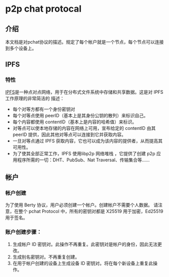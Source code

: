 # p2p chat protocal

## 介绍

本文档是对pchat协议的描述。规定了每个帐户就是一个节点，每个节点可以连接到多个设备上。

## IPFS

### 特性
[IPFS](https://ipfs.tech/)是一种点对点网络，用于在分布式文件系统中存储和共享数据。这是对 IPFS 工作原理的非常简洁的
描述：

- 每个对等方都有一个身份密钥对
- 每个对等点使用 peerID（基本上是其身份公钥的散列）来标识自己。
- 每个内容都使用 contentID（基本上是内容的哈希值）来标识。
- 对等点可以使本地存储的内容在网络上可用，宣布给定的 contentID 由其 peerID 提供，因此其他对等点可以连接到它并获取内容。
- 一旦对等点通过 IPFS 获取内容，它也可以成为该内容的提供者，从而提高其可用性。
- 为了使其全部正常工作，IPFS 使用libp2p 网络堆栈 ，它提供了创建 p2p 应用程序所需的一切：DHT、PubSub、Nat Traversal、传输集合等……


## 帐户

### 帐户创建
为了使用 Berty 协议，用户必须创建一个帐户。创建帐户不需要个人数据。
请注意，在整个 pchat Protocol 中，所有的密钥对都是 X25519 用于加密，Ed25519 用于签名。

### 账户创建步骤：

1. 生成帐户 ID 密钥对。此操作不再重复。此密钥对是帐户的身份，因此无法更改。
2. 生成别名密钥对。不再重复创建。
3. 在用于帐户创建的设备上生成设备 ID 密钥对。将在每个新设备上重复此操作。